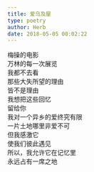 ```yaml
---  
title: 爱乌及屋  
type: poetry  
author: Herb  
date: 2018-05-05 00:02:22    
---  
```

梅操的电影  
万林的每一次展览  
我都不去看    
那些大失所望的理由  
皆不是理由  
我想把这些回忆  
留给你    
我对一个异乡的爱终究有限  
一片土地哪里非爱不可  
但我感激它  
使我们彼此遇见    
所以，我允许它在记忆里  
永远占有一席之地